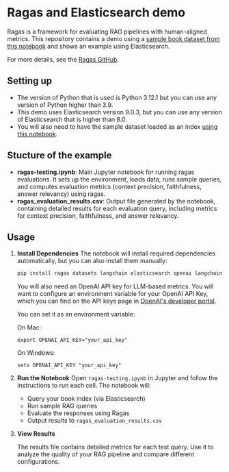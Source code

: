 # Ragas and Elasticsearch demo
Ragas is a framework for evaluating RAG pipelines with human-aligned metrics. This repository contains a demo using a [sample book dataset from this notebook](https://github.com/justincastilla/book-search/blob/main/notebooks/local_embedding_example.ipynb) and shows an example using Elasticsearch.

For more details, see the [Ragas GitHub](https://github.com/explodinggradients/ragas).

## Setting up
- The version of Python that is used is Python 3.12.1 but you can use any version of Python higher than 3.9.
- This demo uses Elasticsearch version 9.0.3, but you can use any version of Elasticsearch that is higher than 8.0.
- You will also need to have the sample dataset loaded as an index [using this notebook](https://github.com/justincastilla/book-search/blob/main/notebooks/local_embedding_example.ipynb).

## Stucture of the example
- **ragas-testing.ipynb**: Main Jupyter notebook for running ragas evaluations. It sets up the environment, loads data, runs sample queries, and computes evaluation metrics (context precision, faithfulness, answer relevancy) using ragas.
- **ragas_evaluation_results.csv**: Output file generated by the notebook, containing detailed results for each evaluation query, including metrics for context precision, faithfulness, and answer relevancy.

## Usage

1. **Install Dependencies**
   The notebook will install required dependencies automatically, but you can also install them manually:
   
   ```bash
   pip install ragas datasets langchain elasticsearch openai langchain-openai
   ```

   You will also need an OpenAI API key for LLM-based metrics. You will want to configure an environment variable for your OpenAI API Key, which you can find on the API keys page in [OpenAI's developer portal](https://platform.openai.com/api-keys).

   You can set it as an environment variable:

    On Mac: 

    ```
    export OPENAI_API_KEY="your_api_key"
    ```

    
    On Windows:

    ```
    setx OPENAI_API_KEY "your_api_key"
    ```

3. **Run the Notebook**
   Open `ragas-testing.ipynb` in Jupyter and follow the instructions to run each cell. The notebook will:
   
   - Query your book index (via Elasticsearch)
   - Run sample RAG queries
   - Evaluate the responses using Ragas
   - Output results to `ragas_evaluation_results.csv`

5. **View Results**
   
   The results file contains detailed metrics for each test query. Use it to analyze the quality of your RAG pipeline and compare different configurations.
